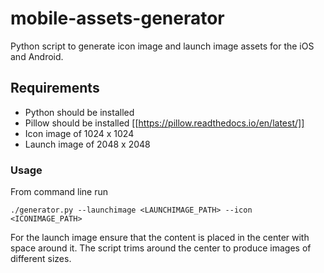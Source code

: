 # mobile-assets-generator
Python script to generate icon image and launch image assets for the iOS and Android. 

## Requirements ##
- Python should be installed
- Pillow should be installed [[https://pillow.readthedocs.io/en/latest/]]
- Icon image of 1024 x 1024
- Launch image of 2048 x 2048

### Usage ###
From command line run 

```
./generator.py --launchimage <LAUNCHIMAGE_PATH> --icon <ICONIMAGE_PATH>
```

For the launch image ensure that the content is placed in the center with space around it. The script trims around the center to produce images of different sizes.
